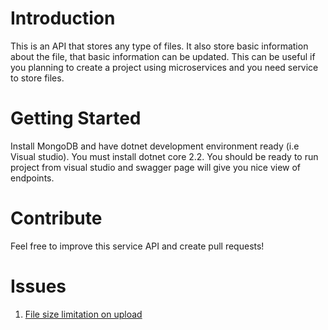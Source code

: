 # Introduction 
This is an API that stores any type of files. It also store basic information about the file, that basic information can be updated. This can be useful if you planning to create a project using microservices and you need service to store files.

# Getting Started
Install MongoDB and have dotnet development environment ready (i.e Visual studio). You must install dotnet core 2.2.
You should be ready to run project from visual studio and swagger page will give you nice view of endpoints.

# Contribute
Feel free to improve this service API and create pull requests!

# Issues
1. [File size limitation on upload](https://github.com/SitholeWB/FilesAPI/issues)
